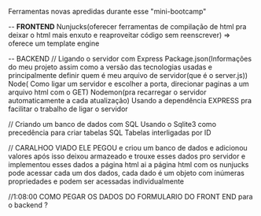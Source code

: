 Ferramentas novas apredidas durante esse "mini-bootcamp"


-- <strong>FRONTEND</strong>
Nunjucks(oferecer ferramentas de compilação de html pra deixar o html mais enxuto e reaproveitar código sem reenscrever) => oferece um template engine

-- BACKEND
// Ligando o servidor com Express
Package.json(Informações do meu projeto assim como a versão das tecnologias usadas e principalmente definir quem é meu arquivo de servidor(que é o server.js))
Node( Como ligar um servidor e escolher a porta, direcionar paginas a um arquivo html com o GET) 
Nodemon(pra recarregar o servidor automaticamente a cada atualização)
Usando a dependência EXPRESS pra facilitar o trabalho de ligar o servidor

// Criando um banco de dados com SQL
Usando o Sqlite3 como precedência para criar tabelas SQL
Tabelas interligadas por ID



// CARALHOO VIADO
ELE PEGOU e criou um banco de dados e adicionou valores
após isso deixou armazeado e trouxe esses dados pro servidor
e implementou esses dados a página html
ai a página html com os nunjucks pode acessar cada um dos dados, cada dado é um objeto com inúmeras propriedades e podem ser acessadas individualmente



//1:08:00
COMO PEGAR OS DADOS DO FORMULARIO DO FRONT END para o backend ?
